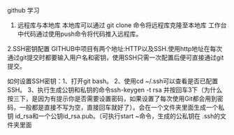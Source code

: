 github 学习
1. 远程库与本地库
本地库可以通过 git clone 命令将远程库克隆至本地库
工作台中代码通过使用push命令将代码推入远程库。

2.SSH密钥配置
 GITHUB中项目有两个地址:HTTP以及SSH.使用http地址在每次通过git提交时都要输入用户名和密钥，使用SSH只需一次配置后便可直接通过git提交。

 如何设置SSH密钥：1、打开git bash。
2、使用cd ~/.ssh可以查看是否已配置SSH。
3、执行生成公钥和私钥的命令ssh-keygen -t rsa 并按回车3下（为什么按三下，是因为有提示你是否需要设置密码，如果设置了每次使用Git都会用到密码，一般都是直接不写为空，直接回车就好了）。会在一个文件夹里面生成一个私钥 id_rsa和一个公钥id_rsa.pub。（可执行start ~命令，生成的公私钥在 .ssh的文件夹里面

